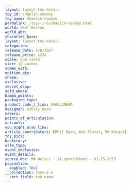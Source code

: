 ```yaml
---
layout: layout-toy-detail 
toy_id: shaolin-cowboy
toy_name: Shaolin Cowboy
permalink: /toys-1-6/shaolin-cowboy.html
world: Geof Darrow
world_abr: 
character_base: 
layout: layout-toy-detail
categories: 
release_date: 9/8/2017
release_price: $220 
scale: one sixth
size: 12 inches
comes_with: 
edition_qty: 
chase: 
exclusive: 
secret_drop: 
sold_where: 
bamba_points: 
packaging_type: 
product_code_/_link: SHAOLINBAM
designer: Ashley Wood
makers: 
points_of_articulation: 
variants: 
you_might_also_like: 
article_contributors: [Phil Back, Don Slater, MW Wutasi]
toy_pics: 
backstory: 
sale_type: 
event_exclusive: 
event_details: 
source_doc: MW Wutasi - 3A spreadsheet - 01-15-2019
pagination: 
__enabled: TRUE
__collection: toys-1-6
__sort_field: toy_name'
---
```


